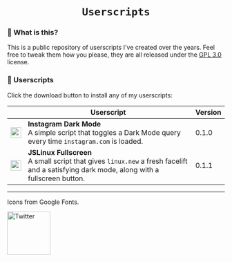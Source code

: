<center>
<h1 align="center">
<b>
<code>Userscripts</code>
</b>
</h1>
</center>


### 🤔 What is this?
This is a public repository of userscripts I've created over the years. Feel free to tweak them how you please, they are all released under the [GPL 3.0](https://choosealicense.com/licenses/gpl-3.0/) license.

### 📃 Userscripts
Click the download button to install any of my userscripts:

| | Userscript | Version |
|-|------------|----------
|<a href="https://github.com/QuarTheDev/userscripts/raw/main/instagram-dark.user.js"><img src="https://github.com/QuarTheDev/userscripts/blob/main/.github/images/download.png?raw=true" width="24px" alt="⬇️" title="Install Userscript">|**Instagram Dark Mode**<br>A simple script that toggles a Dark Mode query every time `instagram.com` is loaded.|0.1.0|
|<a href="https://github.com/QuarTheDev/userscripts/raw/main/jslinux-redesign.user.js"><img src="https://github.com/QuarTheDev/userscripts/blob/main/.github/images/download.png?raw=true" width="24px" alt="⬇️" title="Install Userscript">|**JSLinux Fullscreen**<br>A small script that gives `linux.new` a fresh facelift and a satisfying dark mode, along with a fullscreen button.|0.1.1|





---
Icons from Google Fonts.

<img src="https://www.gnu.org/graphics/gplv3-127x51.png" width="100px" alt="Twitter" title="GNU General Public License v3.0">
